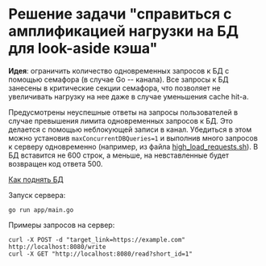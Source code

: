 # Решение задачи "справиться с амплификацией нагрузки на БД для look-aside кэша"

**Идея**: ограничить количество одновременных запросов к БД с помощью семафора (в случае Go -- канала).
Все запросы к БД занесены в критические секции семафора, что позволяет не увеличивать нагрузку на нее даже в случае уменьшения cache hit-а.

Предусмотрены неуспешные ответы на запросы пользователей в случае превышения лимита одновременных запросов к БД. Это делается с помощью неблокующей записи в канал. Убедиться в этом можно установив `maxConcurrentDBQueries=1` и выполнив много запросов к серверу одновременно (например, из файла [high_load_requests.sh](high_load_requests.sh)). В БД вставится не 600 строк, а меньше, на невставленные будет возвращен код ответа 500.

[Как поднять БД](db.md)

Запуск сервера:
```
go run app/main.go
```

Примеры запросов на сервер:
```
curl -X POST -d "target_link=https://example.com" http://localhost:8080/write
curl -X GET "http://localhost:8080/read?short_id=1"
```
